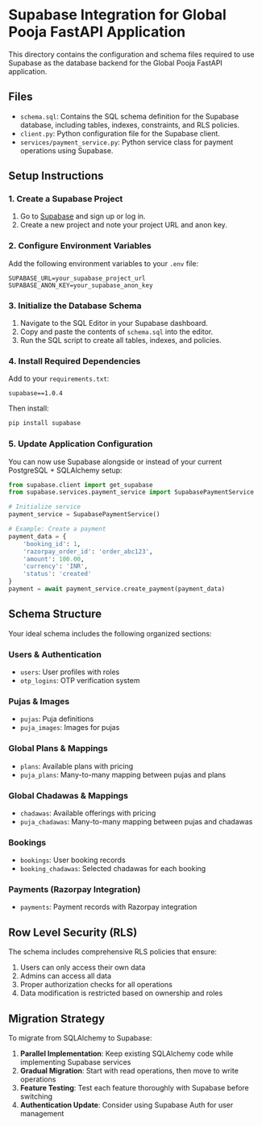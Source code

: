 # Supabase Integration for Global Pooja FastAPI Application

This directory contains the configuration and schema files required to use Supabase as the database backend for the Global Pooja FastAPI application.

## Files

- `schema.sql`: Contains the SQL schema definition for the Supabase database, including tables, indexes, constraints, and RLS policies.
- `client.py`: Python configuration file for the Supabase client.
- `services/payment_service.py`: Python service class for payment operations using Supabase.

## Setup Instructions

### 1. Create a Supabase Project

1. Go to [Supabase](https://supabase.com/) and sign up or log in.
2. Create a new project and note your project URL and anon key.

### 2. Configure Environment Variables

Add the following environment variables to your `.env` file:

```env
SUPABASE_URL=your_supabase_project_url
SUPABASE_ANON_KEY=your_supabase_anon_key
```

### 3. Initialize the Database Schema

1. Navigate to the SQL Editor in your Supabase dashboard.
2. Copy and paste the contents of `schema.sql` into the editor.
3. Run the SQL script to create all tables, indexes, and policies.

### 4. Install Required Dependencies

Add to your `requirements.txt`:

```
supabase==1.0.4
```

Then install:

```bash
pip install supabase
```

### 5. Update Application Configuration

You can now use Supabase alongside or instead of your current PostgreSQL + SQLAlchemy setup:

```python
from supabase.client import get_supabase
from supabase.services.payment_service import SupabasePaymentService

# Initialize service
payment_service = SupabasePaymentService()

# Example: Create a payment
payment_data = {
    'booking_id': 1,
    'razorpay_order_id': 'order_abc123',
    'amount': 100.00,
    'currency': 'INR',
    'status': 'created'
}
payment = await payment_service.create_payment(payment_data)
```

## Schema Structure

Your ideal schema includes the following organized sections:

### Users & Authentication
- `users`: User profiles with roles
- `otp_logins`: OTP verification system

### Pujas & Images
- `pujas`: Puja definitions
- `puja_images`: Images for pujas

### Global Plans & Mappings
- `plans`: Available plans with pricing
- `puja_plans`: Many-to-many mapping between pujas and plans

### Global Chadawas & Mappings
- `chadawas`: Available offerings with pricing
- `puja_chadawas`: Many-to-many mapping between pujas and chadawas

### Bookings
- `bookings`: User booking records
- `booking_chadawas`: Selected chadawas for each booking

### Payments (Razorpay Integration)
- `payments`: Payment records with Razorpay integration

## Row Level Security (RLS)

The schema includes comprehensive RLS policies that ensure:

1. Users can only access their own data
2. Admins can access all data
3. Proper authorization checks for all operations
4. Data modification is restricted based on ownership and roles

## Migration Strategy

To migrate from SQLAlchemy to Supabase:

1. **Parallel Implementation**: Keep existing SQLAlchemy code while implementing Supabase services
2. **Gradual Migration**: Start with read operations, then move to write operations
3. **Feature Testing**: Test each feature thoroughly with Supabase before switching
4. **Authentication Update**: Consider using Supabase Auth for user management
